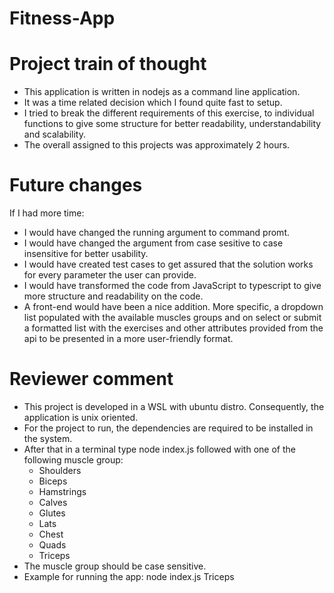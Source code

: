 # Fitness-App

# Project train of thought
 - This application is written in nodejs as a command line application.
 - It was a time related decision which I found quite fast to setup.
 - I tried to break the different requirements of this exercise, to individual functions to give some structure for better readability, understandability and scalability.
 - The overall assigned to this projects was approximately 2 hours.

 # Future changes
 If I had more time:
 - I would have changed the running argument to command promt.
 - I would have changed the argument from case sesitive to case insensitive for better usability.
 - I would have created test cases to get assured that the solution works for every parameter the user can provide.
 - I would have transformed the code from JavaScript to typescript to give more structure and readability on the code.
 - A front-end would have been a nice addition. More specific, a dropdown list populated with the available muscles groups and on select or submit a formatted list with the exercises and other attributes provided from the api to be presented in a more user-friendly format.

 # Reviewer comment
 - This project is developed in a WSL with ubuntu distro. Consequently, the application is unix oriented.
 - For the project to run, the dependencies are required to be installed in the system.
 - After that in a terminal type node index.js followed with one of the following muscle group:
    - Shoulders
    - Biceps
    - Hamstrings
    - Calves
    - Glutes
    - Lats
    - Chest
    - Quads
    - Triceps
- The muscle group should be case sensitive.
- Example for running the app: node index.js Triceps

